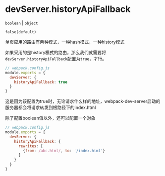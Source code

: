 # devServer.historyApiFallback
`boolean` | `object`

`false(default)`

单页应用的路由有两种模式，一种hash模式，一种history模式

如果采用的是history模式的路由，那么我们就需要将`devServer.historyApiFallback`配置为`true`，才行。
```js
// webpack.config.js
module.exports = {
  devServer: {
    historyApiFallback: true
  }
}
```
这是因为该配置为true时，无论请求什么样的地址，webpack-dev-server启动的服务器都会将请求转发到根路径下的index.html

除了配置boolean值以外，还可以配置一个对象
```js
// webpack.config.js
module.exports = {
  devServer: {
    historyApiFallback: {
      rewrites: [
        {from: /abc.html/, to: '/index.html'}
      ]
    }
  }
}
```